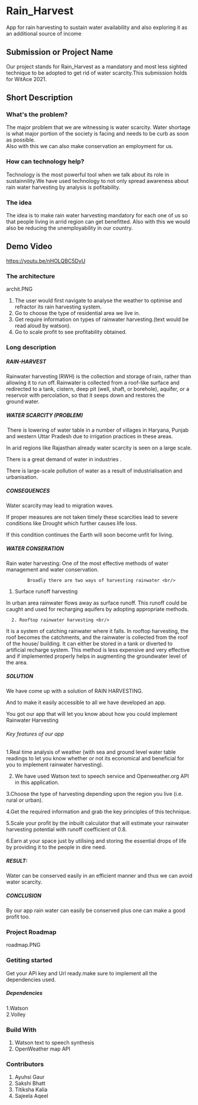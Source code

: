 # Rain_Harvest
App for rain harvesting to sustain water availability and also exploring it as an additional source of income<br/>
## Submission or Project Name<br/>
Our project stands for Rain_Harvest as a mandatory and most less sighted technique to be adopted to get rid of water scarcity.This submission holds for WitAce 2021.<br/>
## Short Description<br/>
### What's the problem?<br/>
The major problem that we are witnessing is water scarcity. Water shortage is what major portion of the society is facing and needs to be curb as soon as possible.<br/>
Also with this we can also make conservation an employment for us.<br/>
### How can technology help?<br/>
Technology is the most powerful tool when we talk about its role in sustainnility.We have used technology to not only spread awareness about rain water harvesting by analysis is pofitability.
### The idea<br/>
The idea is to make rain water harvesting mandatory for each one of us so that people living in arrid region can get benefitted.
Also with this we would also be reducing the unemployability in our country.<br/>
## Demo Video<br/>
https://youtu.be/nHOLQBC5DyU

### The architecture<br/>

archit.PNG<br/>
1. The user would first navigate to analyse the weather to optimise and refractor its rain harvesting system.<br/>
2. Go to choose the type of residential area we live in.<br/>
3. Get require information on types of rainwater harvesting.(text would be read aloud by watson).<br/>
4. Go to scale profit to see profitability obtained.<br/>
### Long description<br/>
##### RAIN-HARVEST <br/>

Rainwater harvesting (RWH) is the collection and storage of rain, rather than allowing it to run off. Rainwater is collected from a roof-like surface and redirected to a tank, cistern, deep pit (well, shaft, or borehole), aquifer, or a reservoir with percolation, so that it seeps down and restores the ground water. <br/>

##### WATER SCARCITY (PROBLEM) <br/>

 There is lowering of water table in a number of villages in Haryana, Punjab and western Uttar Pradesh due to irrigation practices in these areas. 

In arid regions like Rajasthan already water scarcity is seen on a large scale. 

There is a great demand of water in industries . 

There is large-scale pollution of water as a result of industrialisation and urbanisation. <br/>

##### CONSEQUENCES <br/>

Water scarcity may lead to migration waves.

If proper measures are not taken timely these scarcities lead to severe conditions like Drought which further causes life loss. 

If this condition continues the Earth will soon become unfit for living. <br/>

##### WATER CONSERATION <br/>

Rain water harvesting: One of the most effective methods of water management and water conservation. <br/>

            Broadly there are two ways of harvesting rainwater <br/>

 

   1. Surface runoff harvesting <br/>

In urban area rainwater flows away as surface runoff. This runoff could be caught and used for recharging aquifers by adopting appropriate methods. <br/>

 

      2. Rooftop rainwater harvesting <br/>

It is a system of catching rainwater where it falls. In rooftop harvesting, the roof becomes the catchments, and the rainwater is collected from the roof of the house/ building. It can either be stored in a tank or diverted to artificial recharge system. This method is less expensive and very effective and if implemented properly helps in augmenting the groundwater level of the area. <br/>

 

 

##### SOLUTION <br/>

We have come up with a solution of RAIN HARVESTING. <br/>

And to make it easily accessible to all we have developed an app. <br/>

 You  got our app that will let you know about how you could implement Rainwater Harvesting <br/>

###### Key features of our app <br/>

1.Real time analysis of weather (with sea and ground level water table readings to let you know whether or not its economical and beneficial for you to implement rainwater harvesting). <br/>

2. We have used Watson text to speech service and Openweather.org API in this application. <br/>

 

3.Choose the type of harvesting depending upon the region you live (i.e. rural or urban). <br/>

4.Get the required information and grab the key principles of this technique.<br/> 

5.Scale your profit by the inbuilt calculator that will estimate your rainwater harvesting potential with runoff coefficient of 0.8. <br/>

6.Earn at your space just by utilising and storing the essential drops of life by providing it to the people in dire need.<br/> 

 

##### RESULT: <br/>

Water can be conserved easily in an efficient manner and thus we can avoid water scarcity.<br/> 

 

##### CONCLUSION <br/>

By our app rain water can easily be conserved plus one can make a good profit too. <br/> 

 
### Project Roadmap<br/>
roadmap.PNG
### Getiting started<br/>
Get your APi key and Url ready.make sure to implement all the dependencies used.<br/>
##### Dependencies<br/>
1.Watson <br/>
2.Volley <br/>

### Build With<br/>
1. Watson text to speech synthesis<br/>
2. OpenWeather map API<br/>
### Contributors<br/>
1. Ayuhsi Gaur<br/>
2. Sakshi Bhatt<br/>
3. Titiksha Kalia<br/>
4. Sajeela Aqeel<br/>


